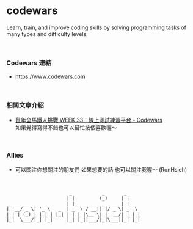 # codewars

Learn, train, and improve coding skills by solving programming tasks of many types and difficulty levels.

<br>

### Codewars 連結

- https://www.codewars.com

<br>

### 相關文章介紹

- [鼠年全馬鐵人挑戰 WEEK 33：線上測試練習平台 - Codewars](https://ithelp.ithome.com.tw/articles/10247207)<br>
  如果覺得寫得不錯也可以幫忙按個喜歡喔～

<br>

### Allies

- 可以關注你想關注的朋友們 如果想要的話 也可以關注我喔～ (RonHsieh)

<br>

```
                       _           _       _
                      | |         (_)     | |
 _ __ ___  _ __       | |__   ___  _  ___ | |__
| '__/ _ \| '_ \   _  | _  \ / __|| |/ _ \| _  \
| | | (_) | | | | |_| | | | |\__ \| |  __/| | | |
|_|  \___/|_| |_|     |_| |_||___/|_|\___||_| |_|

```
